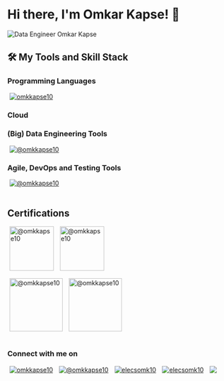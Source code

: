 <h1 align="left">Hi there, I'm Omkar Kapse! 👋</h1>

![Data Engineer Omkar Kapse](https://github.com/elecsomk10/elecsomk10/assets/37346017/63969bb3-6ea0-4b85-b791-c3a2c79982e3)

## 🛠️ My Tools and Skill Stack

<h3 align="left">Programming Languages</h3>
<a href="" target="blank" title="Python"><img align="center" src="https://img.shields.io/badge/Python-FFD700?style=for-the-badge&logo=python&labelColor=FFD700" alt="omkkapse10" hspace="5" /></a>
<!-- <a href="" target="blank" title="Scala"><img align="center" src="https://img.shields.io/badge/Scala-DCDCDC?style=for-the-badge&logo=scala&labelColor=FF0000" alt="@omkkapse10" hspace="5" /></a> -->
<!-- <a href="" target="blank" title="Java"><img align="center" src="https://img.shields.io/badge/java-%23ED8B00.svg?style=for-the-badge&logo=openjdk&logoColor=white" alt="omkkapse10" hspace="5" /></a> -->

<h3 align="left">Cloud</h3>
<!-- <a href="" target="blank" title="Azure"><img align="center" src="https://img.shields.io/badge/azure-%230072C6.svg?style=for-the-badge&logo=microsoftazure&logoColor=white" alt="omkkapse10" hspace="5" /></a> -->
<!-- <a href="" target="blank" title="AWS"><img align="center" src="https://img.shields.io/badge/AWS-%23FF9900.svg?style=for-the-badge&logo=amazon-aws&logoColor=white" alt="@omkkapse10" hspace="5" /></a> -->

<h3 align="left">(Big) Data Engineering Tools</h3>
<a href="" target="blank" title="Hadoop"><img align="center" src="https://img.shields.io/badge/Apache%20Hadoop-FFFF00?style=for-the-badge&logo=apachehadoop&logoColor=black" alt="@omkkapse10" hspace="5" /></a>
<!-- <a href="" target="blank" title="Hive"><img align="center" src="https://img.shields.io/badge/Apache%20Hive-FDEE21?style=for-the-badge&logo=apachehive&logoColor=black" alt="@omkkapse10" hspace="5" /></a> -->
<!-- <a href="" target="blank" title="Spark"><img align="center" src="https://img.shields.io/badge/Apache%20Spark-%23FF6701?style=for-the-badge&logo=apachespark&logoColor=black" alt="@omkkapse10" hspace="5" /></a> -->
<!-- <a href="" target="blank" title="Kafka"><img align="center" src="https://img.shields.io/badge/Apache%20Kafka-000?style=for-the-badge&logo=apachekafka" alt="@omkkapse10" hspace="5" /></a> -->
<!-- <a href="" target="blank" title="Cassandra"><img align="center" src="https://img.shields.io/badge/cassandra-%231287B1.svg?style=for-the-badge&logo=apache-cassandra&logoColor=white" alt="@omkkapse10" hspace="5" /></a> -->
<!-- <a href="" target="blank" title="Databricks"><img align="center" src="https://img.shields.io/badge/Databricks-FF3621?style=for-the-badge&logo=Databricks&logoColor=white" alt="@omkkapse10" hspace="5" /></a> -->

<h3 align="left">Agile, DevOps and Testing Tools</h3>
<!-- <a href="" target="blank" title="Git"><img align="center" src="https://img.shields.io/badge/GIT-E44C30?style=for-the-badge&logo=git&logoColor=white" alt="@omkkapse10" hspace="5" /></a> -->
<!-- <a href="" target="blank" title="Bash"><img align="center" src="https://img.shields.io/badge/Shell_Script-121011?style=for-the-badge&logo=gnu-bash&logoColor=white" alt="@omkkapse10" hspace="5" /></a> -->
<!-- <a href="" target="blank" title="Linux"><img align="center" src="https://img.shields.io/badge/Linux-FCC624?style=for-the-badge&logo=linux&logoColor=black" alt="@omkkapse10" hspace="5" /></a> -->
<!-- <a href="" target="blank" title="Jenkins"><img align="center" src="https://img.shields.io/badge/Jenkins-D24939?style=for-the-badge&logo=Jenkins&logoColor=white" alt="@omkkapse10" hspace="5" /></a> -->
<a href="" target="blank" title="Jira"><img align="center" src="https://img.shields.io/badge/Jira-0052CC?style=for-the-badge&logo=Jira&logoColor=white" alt="@omkkapse10" hspace="5" /></a>

</br>
</br>

<h2 align="left">Certifications</h2>
<a href="https://www.credly.com/badges/c86389c2-1642-4b73-b0b0-a6bfc6b7c103" target="blank" title="Scrum Master"><img align="center" src="https://images.credly.com/size/680x680/images/a2790314-008a-4c3d-9553-f5e84eb359ba/image.png" alt="@omkkapse10" height="100" width="100" hspace="5" /></a>
<a href="https://www.credly.com/badges/6fe5a030-3911-4add-be88-ecc5c349b0ac" target="blank" title="MTA Python"><img align="center" src="https://images.credly.com/size/680x680/images/ebfba101-5b78-49b6-903a-ac9ad518fe8a/MTA-Introduction_to_Programming_Using_Python-600x600.png" alt="@omkkapse10" height="100" width="100" hspace="5" /></a>
<!-- <a href="https://www.credly.com/badges/480a0ad0-ddb1-4324-9a7f-cb563a61049a" target="blank" title="Databricks Data Engineer Associate"><img align="center" src="https://www.databricks.com/en-website-assets/static/21496937b28a579d1ffdda414ad2d572/Associate-badge-eng-2x.png" alt="@omkkapse10" height="150" width="110" hspace="5" /></a>
<a href="https://www.credly.com/badges/480a0ad0-ddb1-4324-9a7f-cb563a61049a" target="blank" title="Databricks Data Engineer Professional"><img align="center" src="https://www.databricks.com/en-website-assets/static/f07a37109350fd932d16b0ad185f42f7/Professional-badge-eng-2x.png" alt="@omkkapse10" height="150" width="110" hspace="5" /></a>
<a href="https://www.credly.com/badges/480a0ad0-ddb1-4324-9a7f-cb563a61049a" target="blank" title="Databricks Spark Developer"><img align="center" src="https://www.databricks.com/en-website-assets/static/23fd57803d1554a996abde126edec166/Specialty-badge-spark-developer-associate-2x.png" alt="@omkkapse10" height="150" width="110" hspace="5" /></a> -->

</br>
</br>
<a href="https://www.credly.com/badges/480a0ad0-ddb1-4324-9a7f-cb563a61049a" target="blank" title="Azure Fundamentals"><img align="center" src="https://images.credly.com/size/680x680/images/be8fcaeb-c769-4858-b567-ffaaa73ce8cf/image.png" alt="@omkkapse10" height="120" width="120" hspace="5" /></a>
<a href="https://www.credly.com/badges/9d9576aa-6c8c-4aee-a6a1-37912fc02b8a" target="blank" title="Azure Data Fundamentals"><img align="center" src="https://images.credly.com/size/680x680/images/70eb1e3f-d4de-4377-a062-b20fb29594ea/azure-data-fundamentals-600x600.png" alt="@omkkapse10" height="120" width="120" hspace="5" /></a>
<!-- <a href="https://www.credly.com/badges/480a0ad0-ddb1-4324-9a7f-cb563a61049a" target="blank" title="Azure Data Engineer"><img align="center" src="https://images.credly.com/images/61542181-0e8d-496c-a17c-3d4bf590eda1/twitter_thumb_201604_azure-data-engineer-associate-600x600.png" alt="@omkkapse10" height="120" width="120" hspace="5" /></a>
<a href="https://www.credly.com/badges/480a0ad0-ddb1-4324-9a7f-cb563a61049a" target="blank" title="Azure Developer"><img align="center" src="https://www.flexmind.co/wp-content/uploads/2020/12/azure-developer-associate-600x600-1.png" alt="@omkkapse10" height="120" width="120" hspace="5" /></a>
<a href="https://www.credly.com/badges/480a0ad0-ddb1-4324-9a7f-cb563a61049a" target="blank" title="Azure DevOps Engineer"><img align="center" src="https://images.credly.com/images/c3ab66f8-5d59-4afa-a6c2-0ba30a1989ca/CERT-Expert-DevOps-Engineer-600x600.png" alt="@omkkapse10" height="120" width="120" hspace="5" /></a>
<a href="https://www.credly.com/badges/480a0ad0-ddb1-4324-9a7f-cb563a61049a" target="blank" title="Azure Administrator"><img align="center" src="https://images.credly.com/size/680x680/images/f39519e4-fc12-4296-9a20-28d0a3755171/azure-administrator-associate.png" alt="@omkkapse10" height="120" width="120" hspace="5" /></a>
<a href="https://www.credly.com/badges/480a0ad0-ddb1-4324-9a7f-cb563a61049a" target="blank" title="Azure Security Engineer"><img align="center" src="https://images.credly.com/size/680x680/images/1ad16b6f-2c71-4a2e-ae74-ec69c4766039/azure-security-engineer-associate600x600.png" alt="@omkkapse10" height="120" width="120" hspace="5" /></a>
<a href="https://www.credly.com/badges/480a0ad0-ddb1-4324-9a7f-cb563a61049a" target="blank" title="Azure Solution Architect"><img align="center" src="https://images.credly.com/images/987adb7e-49be-4e24-b67e-55986bd3fe66/twitter_thumb_201604_azure-solutions-architect-expert-600x600.png" alt="@omkkapse10" height="120" width="120" hspace="5" /></a>
<a href="https://www.credly.com/badges/480a0ad0-ddb1-4324-9a7f-cb563a61049a" target="blank" title="Azure Database Administrator"><img align="center" src="https://images.credly.com/size/680x680/images/edc0b0d8-55ec-4dfe-9353-22c1bc4e07e8/azure-database-administrator-associate-600x600.png" alt="@omkkapse10" height="120" width="120" hspace="5" /></a>
<a href="https://www.credly.com/badges/480a0ad0-ddb1-4324-9a7f-cb563a61049a" target="blank" title="Azure Data Scientist"><img align="center" src="https://images.credly.com/images/5c8fca38-b0d2-49e5-9ad2-f3f8e79b327f/twitter_thumb_201604_azure-data-scientist-associate-600x600.png" alt="@omkkapse10" height="120" width="120" hspace="5" /></a>
<a href="https://www.credly.com/badges/480a0ad0-ddb1-4324-9a7f-cb563a61049a" target="blank" title="Azure AI Fundamentals"><img align="center" src="https://images.credly.com/images/4136ced8-75d5-4afb-8677-40b6236e2672/azure-ai-fundamentals-600x600.png" alt="@omkkapse10" height="120" width="120" hspace="5" /></a>
<a href="https://www.credly.com/badges/480a0ad0-ddb1-4324-9a7f-cb563a61049a" target="blank" title="Azure AI Engineer"><img align="center" src="https://images.credly.com/images/61f56aa4-16fd-403c-90bc-1d90dba1fa99/image.png" alt="@omkkapse10" height="120" width="120" hspace="5" /></a>
-->

</br>
</br>

<h3 align="left">Connect with me on</h3>
<p align="left"> 
<a href="https://linkedin.com/in/omkkapse10" target="blank" title="Linkedin"><img align="center" src="https://img.shields.io/badge/LinkedIn-0077B5?style=for-the-badge&logo=linkedin&logoColor=white" alt="omkkapse10" hspace="5" /></a>
<a href="https://www.youtube.com/@omkkapse10" target="blank" title="Youtube"><img align="center" src="https://img.shields.io/badge/YouTube-FF0000?style=for-the-badge&logo=youtube&logoColor=white" alt="@omkkapse10" hspace="5" /></a>
<a href="https://www.codechef.com/users/elecsomk10" target="blank" title="Codechef"><img align="center" src="https://img.shields.io/badge/-CodeChef-5B4638?style=for-the-badge&logo=CodeChef&logoColor=white" alt="elecsomk10" hspace="5" /></a>
<a href="https://www.hackerrank.com/elecsomk10" target="blank" title="HackerRank"><img align="center" src="https://img.shields.io/badge/-Hackerrank-2EC866?style=for-the-badge&logo=HackerRank&logoColor=white" alt="elecsomk10" hspace="5" /></a>
<a href="https://github.com/elecsomk10/Blogs/tree/master" target="blank" title="Blogs"><img align="center" src="https://img.shields.io/badge/website-000000?style=for-the-badge&logo=About.me&logoColor=white" hspace="5" /></a>
</p>


